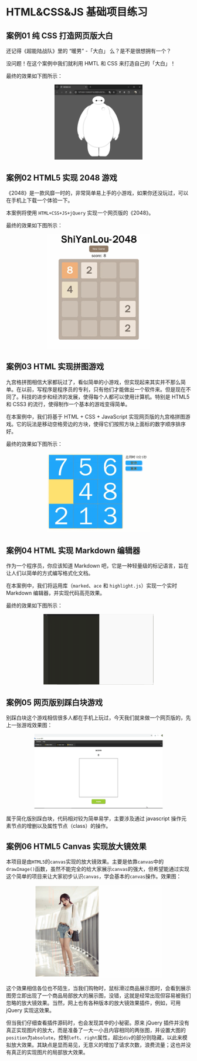 # HTML&CSS&JS 基础项目练习

## 案例01 纯 CSS 打造网页版大白

还记得《超能陆战队》里的 “暖男” -「大白」 么？是不是很想拥有一个？

没问题！在这个案例中我们就利用 HMTL 和 CSS 来打造自己的「大白」！

最终的效果如下图所示：

<div align=center>
    <img src="./doc/image-baymax.png" alt="纯 CSS 打造网页版大白" width="240" />
</div>

## 案例02 HTML5 实现 2048 游戏

《2048》是一款风靡一时的，非常简单易上手的小游戏，如果你还没玩过，可以在手机上下载一个体验一下。

本案例将使用 `HTML+CSS+JS+jQuery` 实现一个网页版的《2048》。

最终的效果如下图所示：

<div align=center>
    <img src="./doc/image-2048.gif" alt="ShiYanLou-2048" width="280" />
</div>

## 案例03 HTML 实现拼图游戏

九宫格拼图相信大家都玩过了，看似简单的小游戏，但实现起来其实并不那么简单。在以前，写程序是程序员的专利，只有他们才能做出一个软件来。但是现在不同了。科技的进步和经济的发展，使得每个人都可以使用计算机。特别是 HTML5 和 CSS3 的流行，使得制作一个基本的游戏变得简单。

在本案例中，我们将基于 HTML + CSS + JavaScript 实现网页版的九宫格拼图游戏。它的玩法是移动空格旁边的方块，使得它们按照方块上面标的数字顺序排序好。

最终的效果如下图所示：

<div align=center>
    <img src="./doc/image-puzzle.gif" alt="Puzzle" width="280" />
</div>

## 案例04 HTML 实现 Markdown 编辑器

作为一个程序员，你应该知道 Markdown 吧，它是一种轻量级的标记语言，旨在让人们以简单的方式编写格式化文档。

在本案例中，我们将运用库（`marked`、`ace` 和 `highlight.js`）实现一个实时 Markdown 编辑器，并实现代码高亮效果。

最终的效果如下图所示：

<div align=center>
    <img src="./doc/image-editor.gif" alt="Editor" width="300" />
</div>

## 案例05 网页版别踩白块游戏

别踩白块这个游戏相信很多人都在手机上玩过，今天我们就来做一个网页版的，先上一张游戏效果图：

<div align=center>
    <img src="./doc/image-white-blocks.gif" alt="Editor" width="350" />
</div>

属于简化版别踩白块，代码相对较为简单易学，主要涉及通过 javascript 操作元素节点的增删以及属性节点（class）的操作。

## 案例06 HTML5 Canvas 实现放大镜效果

本项目是由`HTML5`的`canvas`实现的放大镜效果。主要是依靠`canvas`中的`drawImage()`函数，虽然不能完全的给大家展示`canvas`的强大，但希望能通过实现这个简单的项目来让大家初步认识`canvas`，学会基本的`canvas`操作。效果图：

<div align=center>
    <img src="./doc/image-fangdajing.gif" alt="Editor" width="350" />
</div>

这个效果相信各位也不陌生，当我们购物时，鼠标滑过商品展示图时，会看到展示图旁立即出现了一个商品局部放大的展示图，没错，这就是经常出现但容易被我们忽略的放大镜效果。当然，网上也有各种版本的放大镜效果插件，例如，可用 jQuery 实现这效果。

但当我们仔细查看插件源码时，也会发现其中的小秘密。原来 jQuery 插件并没有真正实现图片的放大，而是准备了一大一小且内容相同的两张图，并设置大图的`position`为`absolute`，控制`left`、`right`属性，超出`div`的部分则隐藏，以此来模拟放大效果。其缺点是显而易见，无意义的增加了请求次数，浪费流量；这也并没有真正的实现图片的局部放大效果。
